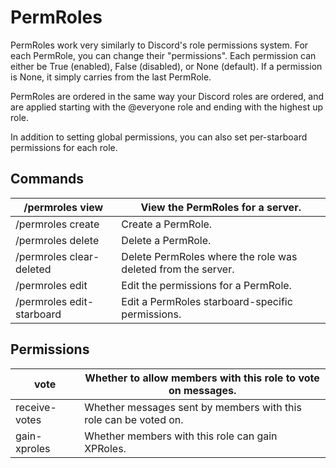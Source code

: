 # PermRoles

PermRoles work very similarly to Discord's role permissions system. For each PermRole, you can change their "permissions". Each permission can either be True (enabled), False (disabled), or None (default). If a permission is None, it simply carries from the last PermRole.

PermRoles are ordered in the same way your Discord roles are ordered, and are applied starting with the @everyone role and ending with the highest up role.

In addition to setting global permissions, you can also set per-starboard permissions for each role.

## Commands

| /permroles view           | View the PermRoles for a server.                             |
| ------------------------- | ------------------------------------------------------------ |
| /permroles create         | Create a PermRole.                                           |
| /permroles delete         | Delete a PermRole.                                           |
| /permroles clear-deleted  | Delete PermRoles where the role was deleted from the server. |
| /permroles edit           | Edit the permissions for a PermRole.                         |
| /permroles edit-starboard | Edit a PermRoles starboard-specific permissions.             |

## Permissions

| vote          | Whether to allow members with this role to vote on messages.     |
| ------------- | ---------------------------------------------------------------- |
| receive-votes | Whether messages sent by members with this role can be voted on. |
| gain-xproles  | Whether members with this role can gain XPRoles.                 |
